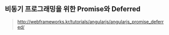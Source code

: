 ## 비동기 프로그래밍을 위한 Promise와 Deferred

> http://webframeworks.kr/tutorials/angularjs/angularjs_promise_deferred/
